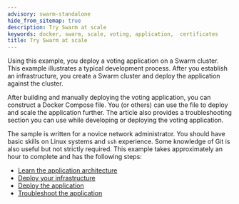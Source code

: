 ```yaml
---
advisory: swarm-standalone
hide_from_sitemap: true
description: Try Swarm at scale
keywords: docker, swarm, scale, voting, application,  certificates
title: Try Swarm at scale
---
```


Using this example, you deploy a voting application on a Swarm cluster. This
example illustrates a typical development process. After you establish an
infrastructure, you create a Swarm cluster and deploy the application against
the cluster.

After building and manually deploying the voting application, you can construct a
Docker Compose file. You (or others) can use the file to deploy and scale the
application further. The article also provides a troubleshooting section you can
use while developing or deploying the voting application.

The sample is written for a novice network administrator. You should have basic
skills on Linux systems and `ssh` experience. Some knowledge of Git is also
useful but not strictly required. This example takes approximately an hour to
complete and has the following steps:

- [Learn the application architecture](about.md)
- [Deploy your infrastructure](deploy-infra.md)
- [Deploy the application](deploy-app.md)
- [Troubleshoot the application](troubleshoot.md)
